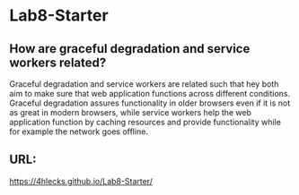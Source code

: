 # Lab8-Starter

## How are graceful degradation and service workers related?

Graceful degradation and service workers are related such that hey both aim to make sure that web application functions across different conditions. Graceful degradation assures functionality in older browsers even if it is not as great in modern browsers, while service workers help the web application function by caching resources and provide functionality while for example the network goes offline.

## URL:

https://4hlecks.github.io/Lab8-Starter/